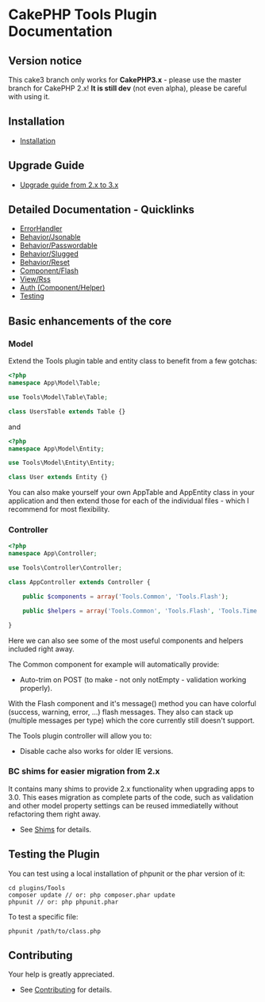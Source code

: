 # CakePHP Tools Plugin Documentation

## Version notice

This cake3 branch only works for **CakePHP3.x** - please use the master branch for CakePHP 2.x!
**It is still dev** (not even alpha), please be careful with using it.

## Installation
* [Installation](Install.md)

## Upgrade Guide
* [Upgrade guide from 2.x to 3.x](Upgrade.md)

## Detailed Documentation - Quicklinks
* [ErrorHandler](Error/ErrorHandler.md)
* [Behavior/Jsonable](Behavior/Jsonable.md)
* [Behavior/Passwordable](Behavior/Passwordable.md)
* [Behavior/Slugged](Behavior/Slugged.md)
* [Behavior/Reset](Behavior/Reset.md)
* [Component/Flash](Component/Flash.md)
* [View/Rss](View/Rss.md)
* [Auth (Component/Helper)](Auth/Auth.md)
* [Testing](TestSuite/Testing.md)

## Basic enhancements of the core

### Model
Extend the Tools plugin table and entity class to benefit from a few gotchas:
```php
<?php
namespace App\Model\Table;

use Tools\Model\Table\Table;

class UsersTable extends Table {}
```
and
```php
<?php
namespace App\Model\Entity;

use Tools\Model\Entity\Entity;

class User extends Entity {}
```
You can also make yourself your own AppTable and AppEntity class in your application and then
extend those for each of the individual files - which I recommend for most flexibility.

### Controller
```php
<?php
namespace App\Controller;

use Tools\Controller\Controller;

class AppController extends Controller {

	public $components = array('Tools.Common', 'Tools.Flash');

	public $helpers = array('Tools.Common', 'Tools.Flash', 'Tools.Time', 'Tools.Number', 'Tools.Format');

}
```
Here we can also see some of the most useful components and helpers included right away.

The Common component for example will automatically provide:
- Auto-trim on POST (to make - not only notEmpty - validation working properly).

With the Flash component and it's message() method you can have colorful (success, warning, error, ...) flash messages.
They also can stack up (multiple messages per type) which the core currently still doesn't support.

The Tools plugin controller will allow you to:
- Disable cache also works for older IE versions.



### BC shims for easier migration from 2.x
It contains many shims to provide 2.x functionality when upgrading apps to 3.0.
This eases migration as complete parts of the code, such as validation and other model property settings
can be reused immediatelly without refactoring them right away.

* See [Shims](Shims.md) for details.

## Testing the Plugin
You can test using a local installation of phpunit or the phar version of it:

	cd plugins/Tools
	composer update // or: php composer.phar update
	phpunit // or: php phpunit.phar

To test a specific file:

	phpunit /path/to/class.php


## Contributing
Your help is greatly appreciated.

* See [Contributing](Contributing.md) for details.
